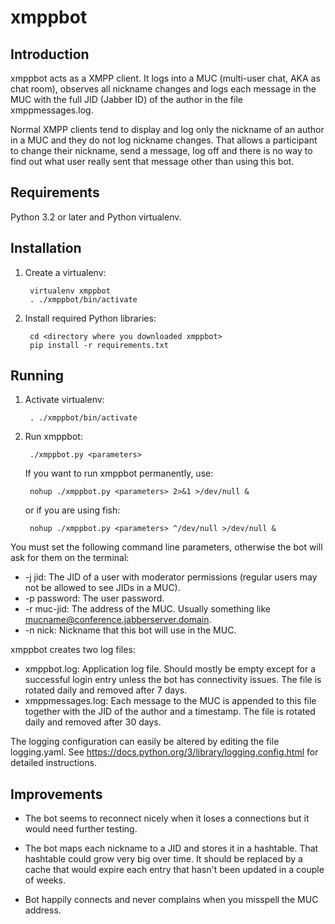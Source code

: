# xmppbot

## Introduction

xmppbot acts as a XMPP client. It logs into a MUC (multi-user chat, AKA as chat room), observes all nickname changes and
logs each message in the MUC with the full JID (Jabber ID) of the author in the file xmppmessages.log.

Normal XMPP clients tend to display and log only the nickname of an author in a MUC and they do not log nickname
changes. That allows a participant to change their nickname, send a message, log off and there is no way to find out
what user really sent that message other than using this bot.

## Requirements

Python 3.2 or later and Python virtualenv.

## Installation

1. Create a virtualenv:
    
        virtualenv xmppbot
        . ./xmppbot/bin/activate
    
2. Install required Python libraries:
 
        cd <directory where you downloaded xmppbot>
        pip install -r requirements.txt
        
## Running

1. Activate virtualenv:

        . ./xmppbot/bin/activate
        
2. Run xmppbot:

        ./xmppbot.py <parameters>
        
    If you want to run xmppbot permanently, use:
    
        nohup ./xmppbot.py <parameters> 2>&1 >/dev/null &
        
    or if you are using fish:

        nohup ./xmppbot.py <parameters> ^/dev/null >/dev/null &

You must set the following command line parameters, otherwise the bot will ask for them on the terminal:
* -j jid: The JID of a user with moderator permissions (regular users may not be allowed to see JIDs in a MUC).
* -p password: The user password.
* -r muc-jid: The address of the MUC. Usually something like mucname@conference.jabberserver.domain.
* -n nick: Nickname that this bot will use in the MUC.

xmppbot creates two log files:
* xmppbot.log: Application log file. Should mostly be empty except for a successful login entry unless the bot has
               connectivity issues. The file is rotated daily and removed after 7 days.
* xmppmessages.log: Each message to the MUC is appended to this file together with the JID of the author and a
                    timestamp. The file is rotated daily and removed after 30 days.
                    
The logging configuration can easily be altered by editing the file logging.yaml. See 
https://docs.python.org/3/library/logging.config.html for detailed instructions.

## Improvements

* The bot seems to reconnect nicely when it loses a connections but it would need further testing.

* The bot maps each nickname to a JID and stores it in a hashtable. That hashtable could grow very big over time. 
  It should be replaced by a cache that would expire each entry that hasn't been updated in a couple of weeks.
  
* Bot happily connects and never complains when you misspell the MUC address.
